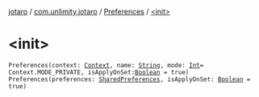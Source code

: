 [jotaro](../../index.md) / [com.unlimity.jotaro](../index.md) / [Preferences](index.md) / [&lt;init&gt;](./-init-.md)

# &lt;init&gt;

`Preferences(context: `[`Context`](https://developer.android.com/reference/android/content/Context.html)`, name: `[`String`](https://kotlinlang.org/api/latest/jvm/stdlib/kotlin/-string/index.html)`, mode: `[`Int`](https://kotlinlang.org/api/latest/jvm/stdlib/kotlin/-int/index.html)` = Context.MODE_PRIVATE, isApplyOnSet: `[`Boolean`](https://kotlinlang.org/api/latest/jvm/stdlib/kotlin/-boolean/index.html)` = true)`
`Preferences(preferences: `[`SharedPreferences`](https://developer.android.com/reference/android/content/SharedPreferences.html)`, isApplyOnSet: `[`Boolean`](https://kotlinlang.org/api/latest/jvm/stdlib/kotlin/-boolean/index.html)` = true)`